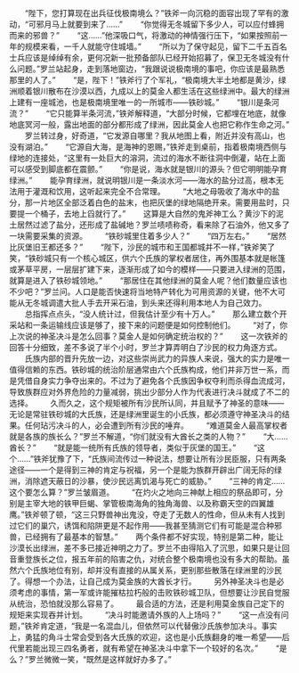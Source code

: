 　　“陛下，您打算现在出兵征伐极南境么？”铁斧一向沉稳的面容出现了罕有的激动，“可邪月马上就要到来了……”
　　“你觉得无冬城留下多少人，可以应付蜂拥而来的邪兽？”
　　“这……”他深吸口气，将激动的神情强行压下，“如果按照前一年的规模来看，一千人就能守住城墙。”
　　“所以为了保守起见，留下二千五百名士兵应该是绰绰有余，更何况新一批预备部队已经开始招募了，保卫无冬城没有什么问题。”罗兰站起身，走到落地窗边，“我跟说说极南境的事吧，你应该是最熟悉那里的人了。”
　　“是，陛下！”铁斧行了个军礼，“极南境大半土地都是黄沙，绿洲顺着银川散布在沙漠以西，九成以上的莫金人都生活在这些绿洲中。最大的绿洲上建有一座城池，也是极南境里唯一的一所城市——铁砂城。”
　　“银川是条河流？”
　　“它只能算半条河流，”铁斧解释道，“大部分时候，它都埋在地底，就像地底冥河一般，露出地面的部分都形成了绿洲，因此莫金人也把它称作生命之河。”
　　罗兰转过身，好奇道，“它发源自哪里？我从地图上看，附近并没有高山，也没有湖泊。”
　　“它源自大海，是海神的恩赐，”铁斧走到桌前，指着极南境西侧与绿地的连接处，“这里有一处巨大的溶洞，流过的海水不断往洞中倒灌，站在上面可以感受到脚底都在震颤。”
　　“你是说，海水就是银川的源头？但它明明能孕育绿洲。”
　　能孕育绿洲，就说明银川是一条淡水河——海水的盐分过高，根本无法用于灌溉和饮用，这听起来完全不合常理。
　　“大地之母吸收了海水中的盐分，那一片地区全部泛着白色的盐末，也把灰堡的绿地隔绝开来。需要用盐时，只要提一个桶子，去地上舀就行了。”
　　这算是大自然的鬼斧神工么？黄沙下的泥土居然过滤了盐分，还形成了盐碱地？罗兰啧啧称奇，看来除了石油外，他又多了一块需要采集的资源。
　　“铁砂城里住着多少人？”
　　“四万左右。”
　　“居然比灰堡旧王都还多？”
　　“陛下，沙民的城市和王国都城并不一样，”铁斧笑了笑，“铁砂城只有一个核心城区，供六个氏族的掌权者居住，再外围基本就是帐篷或茅草平房，一层层扩建下来，逐渐形成了如今的模样——只要进入绿洲的范围，就算是进入了铁砂城领地。”
　　“那居住在其他绿洲的莫金人呢？他们数量应该也不少吧？”罗兰问。人口是能否快速将当地特产转化为可用资源的关键，他不大可能从无冬城调遣大批人手去开采石油，到头来还得利用本地人为自己效力。
　　总指挥点点头，“没人统计过，但我估计至少有十万人。”
　　那么建立数个开采站和一条运输线应该是够了，接下来的问题便是如何控制他们。
　　“对了，你上次说的神圣决斗是怎么回事？莫金人是如何确定统治权的？”
　　这一次铁斧的回答十分细致，差不多说了半个小时，罗兰才算弄明白了沙民的权力角逐方式。
　　氏族内部的晋升先放一边，对这些崇尚武力的异族人来说，强大的实力是唯一值得信赖的东西。铁砂城的统治阶层通常由六个氏族构成，他们并非万世一系，而是凭借自身实力争夺出来的。不过为了避免各个氏族因争权夺利而杀得血流成河，导致族群应对外界危险的力量减弱，挑出少部分人作为代表进行决斗就成了不二的选择。
　　久而久之，这个规矩被所有沙民所认同，并且赋予了神圣的意味——无论是常驻铁砂城的大氏族，还是绿洲里诞生的小氏族，都必须遵守神圣决斗的结果。任何玷污决斗的人，必会遭到所有沙民的唾弃。
　　“难道莫金人最高掌权者就是各族的族长么？”罗兰不解道，“你们就没有大酋长之类的人物？”
　　“大……酋长？”
　　“就是能一统所有氏族的领导者，类似于灰堡的国王。”
　　“这个……”铁斧犹豫了下，“氏族间流传过一种说法，想要让所有沙民臣服，只有两条途径——一个是得到三神的肯定与祝福，另一个是能为族群开辟出广阔无际的绿洲，消除遮天蔽日的沙暴，使沙民远离饥渴与死亡的威胁。”
　　“三神的肯定……这个要怎么算？”罗兰皱眉道。
　　“在灼火之地向三神献上相应的祭品即可，分别是主宰大地的铁甲巨蝎、掌管极南海角的独角海兽、以及称霸天空的四翼雄鹰。”铁斧顿了顿，“这三只野兽神出鬼没，夺走了无数人的性命，但从未有人找到过它们的巢穴，诱饵和陷阱更是不起作用——我甚至猜测它们有可能是混合种邪兽，已经拥有了最基本的智慧。”
　　两个条件都不好实现，特别是第二种，能让沙漠长出绿洲，差不多已接近神明之力了。罗兰不由得陷入了沉思，如果只是让回音重登族长之位，报五年前的陷害之仇，对统合整个极南境也没有多大的帮助。虽然六个氏族地位有别，却并没有直接的从属关系，更别那些散落在绿洲里的沙民了。得想一个办法，让自己成为莫金族的大酋长才行。
　　另外神圣决斗也是必须考虑的事情，第一军或许能摧枯拉朽般的击败铁砂城卫队，但想要让沙民自觉服从统治，恐怕就没那么容易了。
　　最合适的方法，还是利用莫金族自己定下的规矩来实现吞并计划。
　　“决斗时能邀请外族的人上场吗？”
　　“这一点没有问题，”铁斧肯定道，“我是一名混血儿，但依然可以代替傲沙氏族参加决斗。事实上，勇猛的角斗士常会受到各大氏族的欢迎，这也是小氏族翻身的唯一希望——后代里若能出现三四名勇者，就有希望在神圣决斗中拿下一个较好的名次。”
　　“是么？”罗兰微微一笑，“既然是这样就好办多了。”